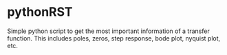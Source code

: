# pythonRST
Simple python script to get the most important information of a transfer function. This includes poles, zeros, step response, bode plot, nyquist plot, etc.
